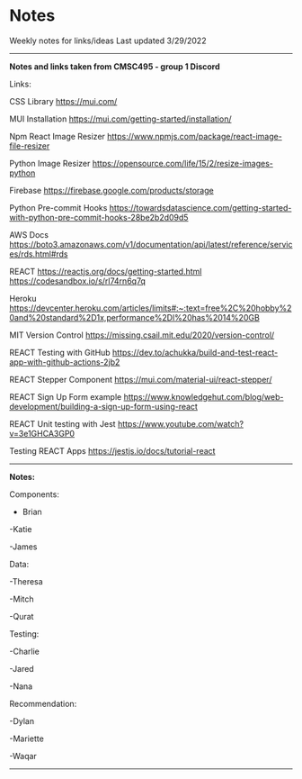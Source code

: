 # Notes
Weekly notes for links/ideas
Last updated 3/29/2022
______________________________________________________________________________________________________________________________________________________________

**Notes and links taken from CMSC495 - group 1 Discord**

Links:

CSS Library
https://mui.com/

MUI Installation
https://mui.com/getting-started/installation/

Npm React Image Resizer
https://www.npmjs.com/package/react-image-file-resizer

Python Image Resizer
https://opensource.com/life/15/2/resize-images-python

Firebase
https://firebase.google.com/products/storage

Python Pre-commit Hooks
https://towardsdatascience.com/getting-started-with-python-pre-commit-hooks-28be2b2d09d5

AWS Docs
https://boto3.amazonaws.com/v1/documentation/api/latest/reference/services/rds.html#rds

REACT
https://reactjs.org/docs/getting-started.html
https://codesandbox.io/s/rl74rn6q7q

Heroku
https://devcenter.heroku.com/articles/limits#:~:text=free%2C%20hobby%20and%20standard%2D1x,performance%2Dl%20has%2014%20GB

MIT Version Control
https://missing.csail.mit.edu/2020/version-control/

REACT Testing with GitHub
https://dev.to/achukka/build-and-test-react-app-with-github-actions-2jb2

REACT Stepper Component
https://mui.com/material-ui/react-stepper/

REACT Sign Up Form example
https://www.knowledgehut.com/blog/web-development/building-a-sign-up-form-using-react

REACT Unit testing with Jest
https://www.youtube.com/watch?v=3e1GHCA3GP0

Testing REACT Apps
https://jestjs.io/docs/tutorial-react


___________________________________________________________________________________________________________________________________________________________________

**Notes:**

Components:

- Brian

-Katie

-James

Data:

-Theresa

-Mitch

-Qurat

Testing:

-Charlie

-Jared

-Nana

Recommendation:

-Dylan

-Mariette

-Waqar


___________________________________________________________________________________________________________________________________________________________________



